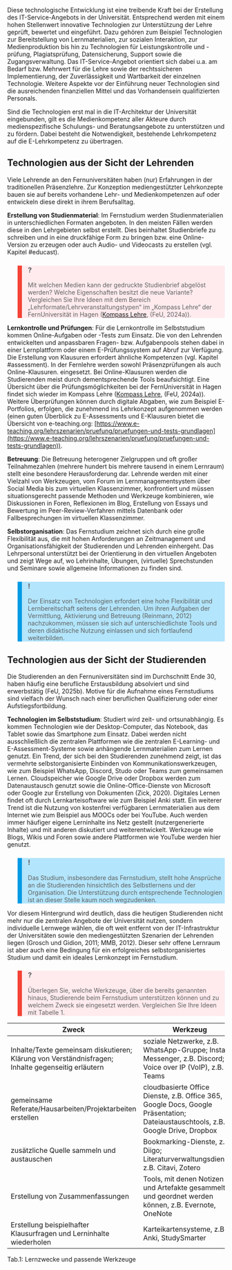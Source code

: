 <!-- filename: 02_IT-Infrastruktur_im_heutigen_Fernstudium.md -->
<!-- title: IT-Infrastruktur im heutigen Fernstudium -->

Diese technologische Entwicklung ist eine treibende Kraft bei der Erstellung des IT-Service-Angebots in der Universität. Entsprechend werden mit einem hohen Stellenwert innovative Technologien zur Unterstützung der Lehre geprüft, bewertet und eingeführt. Dazu gehören zum Beispiel Technologien zur Bereitstellung von Lernmaterialien, zur sozialen Interaktion, zur Medienproduktion bis hin zu Technologien für Leistungskontrolle und -prüfung, Plagiatsprüfung, Datensicherung, Support sowie die Zugangsverwaltung. Das IT-Service-Angebot orientiert sich dabei u.a. am Bedarf bzw. Mehrwert für die Lehre sowie der rechtssicheren Implementierung, der Zuverlässigkeit und Wartbarkeit der einzelnen Technologie. Weitere Aspekte vor der Einführung neuer Technologien sind die ausreichenden finanziellen Mittel und das Vorhandensein qualifizierten Personals.

Sind die Technologien erst mal in die IT-Architektur der Universität eingebunden, gilt es die Medienkompetenz aller Akteure durch medienspezifische Schulungs- und Beratungsangebote zu unterstützen und zu fördern. Dabei besteht die Notwendigkeit, bestehende Lehrkompetenz auf die E-Lehrkompetenz zu übertragen.

## Technologien aus der Sicht der Lehrenden

Viele Lehrende an den Fernuniversitäten haben (nur) Erfahrungen in der traditionellen Präsenzlehre. Zur Konzeption mediengestützter Lehrkonzepte bauen sie auf bereits vorhandene Lehr- und Medienkompetenzen auf oder entwickeln diese direkt in ihrem Berufsalltag.

**Erstellung von Studienmaterial**: Im Fernstudium werden Studienmaterialien in unterschiedlichen Formaten angeboten. In den meisten Fällen werden diese in den Lehrgebieten selbst erstellt. Dies beinhaltet Studienbriefe zu schreiben und in eine druckfähige Form zu bringen bzw. eine Online-Version zu erzeugen oder auch Audio- und Videocasts zu erstellen (vgl. Kapitel #educast).

<blockquote style="background: #FFEBEE; border-left: 10px solid #F44336">

### ?

Mit welchen Medien kann der gedruckte Studienbrief abgelöst werden? Welche Eigenschaften besitzt die neue Variante? Vergleichen Sie Ihre Ideen mit dem Bereich „Lehrformate/Lehrveranstaltungstypen“ im „Kompass Lehre“ der FernUniversität in Hagen ([Kompass Lehre](https://www.fernuni-hagen.de/zli/blog/wp-content/uploads/2024/10/kompasslehre.pdf), (FeU, 2024a)).

</blockquote>

**Lernkontrolle und Prüfungen**: Für die Lernkontrolle im Selbststudium kommen Online-Aufgaben oder -Tests zum Einsatz. Die von den Lehrenden entwickelten und anpassbaren Fragen- bzw. Aufgabenpools stehen dabei in einer Lernplattform oder einem E-Prüfungssystem auf Abruf zur Verfügung. Die Erstellung von Klausuren erfordert ähnliche Kompetenzen (vgl. Kapitel #assessment). In der Fernlehre werden sowohl Präsenzprüfungen als auch Online-Klausuren. eingesetzt. Bei Online-Klausuren werden die Studierenden meist durch dementsprechende Tools beaufsichtigt. Eine Übersicht über die Prüfungsmöglichkeiten bei der FernUniversität in Hagen findet sich wieder im Kompass Lehre ([Kompass Lehre](https://www.fernuni-hagen.de/zli/blog/wp-content/uploads/2024/10/kompasslehre.pdf), (FeU, 2024a)). Weitere Überprüfungen können durch digitale Abgaben, wie zum Beispiel E-Portfolios, erfolgen, die zunehmend ins Lehrkonzept aufgenommen werden (einen guten Überblick zu E-Assessments und E-Klausuren bietet die Übersicht von e-teaching.org: [https://www.e-teaching.org/lehrszenarien/pruefung/pruefungen-und-tests-grundlagen](https://www.e-teaching.org/lehrszenarien/pruefung/pruefungen-und-tests-grundlagen)).

**Betreuung**: Die Betreuung heterogener Zielgruppen und oft großer Teilnahmezahlen (mehrere hundert bis mehrere tausend in einem Lernraum) stellt eine besondere Herausforderung dar. Lehrende werden mit einer Vielzahl von Werkzeugen, vom Forum im Lernmanagementsystem über Social Media bis zum virtuellen Klassenzimmer, konfrontiert und müssen situationsgerecht passende Methoden und Werkzeuge kombinieren, wie Diskussionen in Foren, Reflexionen im Blog, Erstellung von Essays und Bewertung im Peer-Review-Verfahren mittels Datenbank oder Fallbesprechungen im virtuellen Klassenzimmer.

**Selbstorganisation**: Das Fernstudium zeichnet sich durch eine große Flexibilität aus, die mit hohen Anforderungen an Zeitmanagement und Organisationsfähigkeit der Studierenden und Lehrenden einhergeht. Das Lehrpersonal unterstützt bei der Orientierung in den virtuellen Angeboten und zeigt Wege auf, wo Lehrinhalte, Übungen, (virtuelle) Sprechstunden und Seminare sowie allgemeine Informationen zu finden sind.

<blockquote style="background: #B3E5FC; border-left: 10px solid #039BE5">

### !

Der Einsatz von Technologien erfordert eine hohe Flexibilität und Lernbereitschaft seitens der Lehrenden. Um ihren Aufgaben der Vermittlung, Aktivierung und Betreuung (Reinmann, 2012) nachzukommen, müssen sie sich auf unterschiedlichste Tools und deren didaktische Nutzung einlassen und sich fortlaufend weiterbilden.

</blockquote>

## Technologien aus der Sicht der Studierenden

Die Studierenden an den Fernuniversitäten sind im Durchschnitt Ende 30, haben häufig eine berufliche Erstausbildung absolviert und sind erwerbstätig (FeU, 2025b). Motive für die Aufnahme eines Fernstudiums sind vielfach der Wunsch nach einer beruflichen Qualifizierung oder einer Aufstiegsfortbildung.

**Technologien im Selbststudium**: Studiert wird zeit- und ortsunabhängig. Es kommen Technologien wie der Desktop-Computer, das Notebook, das Tablet sowie das Smartphone zum Einsatz. Dabei werden nicht ausschließlich die zentralen Plattformen wie die zentralen E-Learning- und E-Assessment-Systeme sowie anhängende Lernmaterialien zum Lernen genutzt. Ein Trend, der sich bei den Studierenden zunehmend zeigt, ist das vermehrte selbstorganisierte Einbinden von Kommunikationswerkzeugen, wie zum Beispiel WhatsApp, Discord, Studo oder Teams zum gemeinsamen Lernen. Cloudspeicher wie Google Drive oder Dropbox werden zum Datenaustausch genutzt sowie die Online-Office-Dienste von Microsoft oder Google zur Erstellung von Dokumenten (Zick, 2020). Digitales Lernen findet oft durch Lernkarteisoftware wie zum Beispiel Anki statt. Ein weiterer Trend ist die Nutzung von kostenfrei verfügbaren Lernmaterialien aus dem Internet wie zum Beispiel aus MOOCs oder bei YouTube. Auch werden immer häufiger eigene Lerninhalte ins Netz gestellt (nutzergenerierte Inhalte) und mit anderen diskutiert und weiterentwickelt. Werkzeuge wie Blogs, Wikis und Foren sowie andere Plattformen wie YouTube werden hier genutzt.

<blockquote style="background: #B3E5FC; border-left: 10px solid #039BE5">

### !

Das Studium, insbesondere das Fernstudium, stellt hohe Ansprüche an die Studierenden hinsichtlich des Selbstlernens und der Organisation. Die Unterstützung durch entsprechende Technologien ist an dieser Stelle kaum noch wegzudenken.

</blockquote>

Vor diesem Hintergrund wird deutlich, dass die heutigen Studierenden nicht mehr nur die zentralen Angebote der Universität nutzen, sondern individuelle Lernwege wählen, die oft weit entfernt von der IT-Infrastruktur der Universitäten sowie den mediengestützten Szenarien der Lehrenden liegen (Grosch und Gidion, 2011; MMB, 2012). Dieser sehr offene Lernraum ist aber auch eine Bedingung für ein erfolgreiches selbstorganisiertes Studium und damit ein ideales Lernkonzept im Fernstudium.

<blockquote style="background: #FFEBEE; border-left: 10px solid #F44336">

### ?

Überlegen Sie, welche Werkzeuge, über die bereits genannten hinaus, Studierende beim Fernstudium unterstützen können und zu welchem Zweck sie eingesetzt werden. Vergleichen Sie Ihre Ideen mit Tabelle 1.

</blockquote>

| Zweck | Werkzeug |
| --- | --- |
| Inhalte/Texte gemeinsam diskutieren; Klärung von Verständnisfragen; Inhalte gegenseitig erläutern | soziale Netzwerke, z.B. WhatsApp-Gruppe; Instant Messenger, z.B. Discord; Voice over IP (VoIP), z.B. Teams |
| gemeinsame Referate/Hausarbeiten/Projektarbeiten erstellen | cloudbasierte Office Dienste, z.B. Office 365, Google Docs, Google Präsentation; Dateiaustauschtools, z.B. Google Drive, Dropbox |
| zusätzliche Quelle sammeln und austauschen | Bookmarking-Dienste, z.B. Diigo; Literaturverwaltungsdienste, z.B. Citavi, Zotero |
| Erstellung von Zusammenfassungen | Tools, mit denen Notizen und Artefakte gesammelt und geordnet werden können, z.B. Evernote, OneNote |
| Erstellung beispielhafter Klausurfragen und Lerninhalte wiederholen | Karteikartensysteme, z.B. Anki, StudySmarter |

Tab.1: Lernzwecke und passende Werkzeuge
